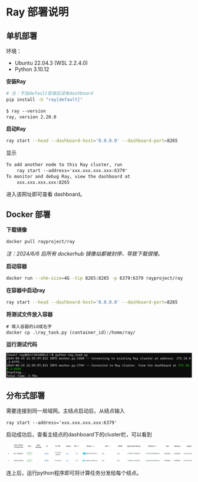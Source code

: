 # Ray 部署说明

## 单机部署

环境：

- Ubuntu 22.04.3 (WSL 2.2.4.0)
- Python 3.10.12

**安装Ray**

```sh
# 注：不加default安装后没有dashboard
pip install -U "ray[default]"
```

```
$ ray --version
ray, version 2.20.0
```

**启动Ray**

```sh
ray start --head --dashboard-host='0.0.0.0' --dashboard-port=8265
```

显示

```
To add another node to this Ray cluster, run
    ray start --address='xxx.xxx.xxx.xxx:6379'
To monitor and debug Ray, view the dashboard at
    xxx.xxx.xxx.xxx:8265
```

进入该网址即可查看 dashboard。

## Docker 部署

**下载镜像**

```sh
docker pull rayproject/ray
```

*注：2024/6/6 后所有 dockerhub 镜像站都被封停，导致下载很慢。*

**启动容器**

```sh
docker run --shm-size=4G -tip 8265:8265 -p 6379:6379 rayproject/ray
```

**在容器中启动ray**

```sh
ray start --head --dashboard-host='0.0.0.0' --dashboard-port=8265
```

**将测试文件放入容器**

```shell
# 填入容器的id或名字 
docker cp .\ray_task.py (container_id):/home/ray/
```

**运行测试代码**

![image-20240625140830109](images/image-20240625140830109.png)

## 分布式部署

需要连接到同一局域网。主结点启动后，从结点输入

```
ray start --address='xxx.xxx.xxx.xxx:6379'
```

启动成功后，查看主结点的dashboard下的cluster栏，可以看到

![image-20240625134116570](images/image-20240625134116570.png)

连上后，运行python程序即可将计算任务分发给每个结点。

